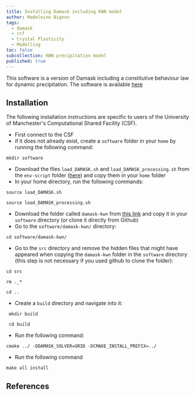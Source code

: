 ```yaml
---
title: Installing Damask including KWN model  
author: Madeleine Bignon
tags:
  - damask
  - csf
  - Crystal Plasticity
  - Modelling
toc: false
subcollection: KWN precipitation model  
published: true
---
```

This software is a version of Damask including a constitutive behaviour law for dynamic precipitation. The software is available [here](https://github.com/LightForm-group/Damask-KWN)

## Installation

The following installation instructions are specific to users of the University of Manchester's Computational Shared Facility (CSF).

- First connect to the CSF
- if it does not already exist, create a ```software``` folder in your ```home``` by running the following command:

```mkdir software```

- Download the files ```load_DAMASK.sh``` and ```load_DAMASK_processing.sh``` from the ```env-script``` folder ([here](https://github.com/LightForm-group/Damask-KWN)) and copy them in your ```home``` folder
- In your home directory, run the following commands:

```source load_DAMASK.sh```

```source load_DAMASK_processing.sh```

- Download the folder called ```damask-kwn``` from [this link](https://github.com/LightForm-group/Damask-KWN) and copy it in your ```software``` directory (or clone it directly from Github)
- Go to the ```software/damask-kwn/``` directory:

```cd software/damask-kwn/```
- Go to the ```src``` directory and remove the hidden files that might have appeared when copying the ```damask-kwn``` folder in the ```software``` directory (this step is not necessary if you used github to clone the folder):

```cd src```

```rm ._*``` 

```cd ..```

- Create a ```build``` directory and navigate into it:

``` mkdir build```

``` cd build```

- Run the following command:

```cmake ../ -DDAMASK_SOLVER=GRID -DCMAKE_INSTALL_PREFIX=../```


- Run the following command

```make all install```


## References


